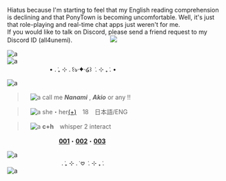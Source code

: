 Hiatus because I'm starting to feel that my English reading comprehension is declining and that PonyTown is becoming uncomfortable. Well, it's just that role-playing and real-time chat apps just weren't for me.</br>
If you would like to talk on Discord, please send a friend request to my Discord ID (all4unemi).
　　　　　　![](https://komarev.com/ghpvc/?username=akihabaraaaa&color=grey&plastic)

![a](https://64.media.tumblr.com/bcce98be50fea3ba9c43d45ac0fce6b1/34c030bcc2361e51-cc/s400x600/8a59b0958905a5cde55a63c0c159569c2291b477.pnj)</br>
![a](https://ul.h3z.jp/DG0vrULx.gif)</br>
　　　　　　　• . ݁₊ ⊹ . ݁꒰ঌ·✦·໒꒱ ݁ . ⊹ ₊ ݁. •

![a](https://64.media.tumblr.com/a2898ffeb2f6e8b0cc2822adb2c8655c/34c030bcc2361e51-c6/s400x600/9f38304dd9f89bb61f24ceb9fbd8c96b4ed8f509.pnj)

> 　![a](https://images-wixmp-ed30a86b8c4ca887773594c2.wixmp.com/f/b0b96411-1910-41e5-9e04-e394b3016103/dd67a0n-5c56fd24-593e-4f75-8526-3a0fe10306d1.gif?token=eyJ0eXAiOiJKV1QiLCJhbGciOiJIUzI1NiJ9.eyJzdWIiOiJ1cm46YXBwOjdlMGQxODg5ODIyNjQzNzNhNWYwZDQxNWVhMGQyNmUwIiwiaXNzIjoidXJuOmFwcDo3ZTBkMTg4OTgyMjY0MzczYTVmMGQ0MTVlYTBkMjZlMCIsIm9iaiI6W1t7InBhdGgiOiIvZi9iMGI5NjQxMS0xOTEwLTQxZTUtOWUwNC1lMzk0YjMwMTYxMDMvZGQ2N2Ewbi01YzU2ZmQyNC01OTNlLTRmNzUtODUyNi0zYTBmZTEwMzA2ZDEuZ2lmIn1dXSwiYXVkIjpbInVybjpzZXJ2aWNlOmZpbGUuZG93bmxvYWQiXX0.Sa1fEWWJ5ZUalpuDErPha283z6HsKcORYJvQDVwmxLE) call me ***Nanami*** , ***Akio*** or any !!

> 　![a](https://images-wixmp-ed30a86b8c4ca887773594c2.wixmp.com/f/b0b96411-1910-41e5-9e04-e394b3016103/dd67a0n-5c56fd24-593e-4f75-8526-3a0fe10306d1.gif?token=eyJ0eXAiOiJKV1QiLCJhbGciOiJIUzI1NiJ9.eyJzdWIiOiJ1cm46YXBwOjdlMGQxODg5ODIyNjQzNzNhNWYwZDQxNWVhMGQyNmUwIiwiaXNzIjoidXJuOmFwcDo3ZTBkMTg4OTgyMjY0MzczYTVmMGQ0MTVlYTBkMjZlMCIsIm9iaiI6W1t7InBhdGgiOiIvZi9iMGI5NjQxMS0xOTEwLTQxZTUtOWUwNC1lMzk0YjMwMTYxMDMvZGQ2N2Ewbi01YzU2ZmQyNC01OTNlLTRmNzUtODUyNi0zYTBmZTEwMzA2ZDEuZ2lmIn1dXSwiYXVkIjpbInVybjpzZXJ2aWNlOmZpbGUuZG93bmxvYWQiXX0.Sa1fEWWJ5ZUalpuDErPha283z6HsKcORYJvQDVwmxLE) she・her[(+)](https://en.pronouns.page/@akihabaraaa)　18　日本語/ENG

> 　![a](https://images-wixmp-ed30a86b8c4ca887773594c2.wixmp.com/f/b0b96411-1910-41e5-9e04-e394b3016103/dd67a0n-5c56fd24-593e-4f75-8526-3a0fe10306d1.gif?token=eyJ0eXAiOiJKV1QiLCJhbGciOiJIUzI1NiJ9.eyJzdWIiOiJ1cm46YXBwOjdlMGQxODg5ODIyNjQzNzNhNWYwZDQxNWVhMGQyNmUwIiwiaXNzIjoidXJuOmFwcDo3ZTBkMTg4OTgyMjY0MzczYTVmMGQ0MTVlYTBkMjZlMCIsIm9iaiI6W1t7InBhdGgiOiIvZi9iMGI5NjQxMS0xOTEwLTQxZTUtOWUwNC1lMzk0YjMwMTYxMDMvZGQ2N2Ewbi01YzU2ZmQyNC01OTNlLTRmNzUtODUyNi0zYTBmZTEwMzA2ZDEuZ2lmIn1dXSwiYXVkIjpbInVybjpzZXJ2aWNlOmZpbGUuZG93bmxvYWQiXX0.Sa1fEWWJ5ZUalpuDErPha283z6HsKcORYJvQDVwmxLE) **c+h**　whisper 2 interact



　 　　　 　　　　[**001**](https://github.com/JUNE4591633/JUNE4591633/blob/main/int.md)・[**002**](https://github.com/JUNE4591633/JUNE4591633/blob/main/byi.md)・[**003**](https://github.com/JUNE4591633/JUNE4591633/blob/main/dni.md)

![a](https://64.media.tumblr.com/705b0415ab2160e0aa6a1a34250da99c/08ee73e73f2c4e47-c5/s400x600/2ea2beed0297b3ee1d4a377c58d95cc2b5c93870.pnj)</br>
　　　　　　　　　. ݁₊ ⊹ . ݁ 𖹭 ݁ . ⊹ ₊ ݁.</br>
![a](https://64.media.tumblr.com/f38fcc07d9d2274ba26eb9e1056b2b15/34c030bcc2361e51-0e/s400x600/ba812ff50c0d3ef60d19d237d36201c812900c90.pnj) 
